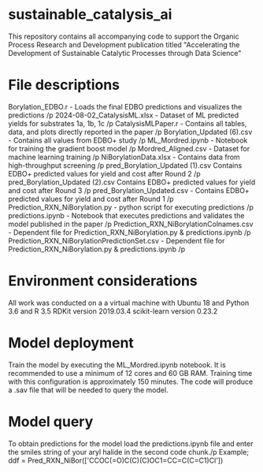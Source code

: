 # sustainable_catalysis_ai
This repository contains all accompanying code to support the Organic Process Research and Development publication titled "Accelerating the Development of Sustainable Catalytic Processes through Data Science"

# File descriptions
Borylation_EDBO.r - Loads the final EDBO predictions and visualizes the predictions /p
2024-08-02_CatalysisML.xlsx - Dataset of ML predicted yields for substrates 1a, 1b, 1c /p
CatalysisMLPaper.r - Contains all tables, data, and plots directly reported in the paper /p
Borylation_Updated (6).csv - Contains all values from EDBO+ study /p
ML_Mordred.ipynb - Notebook for training the gradient boost model /p
Mordred_Aligned.csv - Dataset for machine learning training /p
NiBorylationData.xlsx - Contains data from high-throughput screening /p
pred_Borylation_Updated (1).csv Contains EDBO+ predicted values for yield and cost after Round 2 /p
pred_Borylation_Updated (2).csv Contains EDBO+ predicted values for yield and cost after Round 3 /p
pred_Borylation_Updated.csv - Contains EDBO+ predicted values for yield and cost after Round 1 /p
Prediction_RXN_NiBorylation.py - python script for executing predictions /p
predictions.ipynb - Notebook that executes predictions and validates the model published in the paper /p
Prediction_RXN_NiBorylationColnames.csv - Dependent file for Prediction_RXN_NiBorylation.py & predictions.ipynb /p
Prediction_RXN_NiBorylationPredictionSet.csv - Dependent file for Prediction_RXN_NiBorylation.py & predictions.ipynb /p

# Environment considerations
All work was conducted on a a virtual machine with Ubuntu 18 and Python 3.6 and R 3.5
RDKit version 2019.03.4
scikit-learn version 0.23.2

# Model deployment
Train the model by executing the ML_Mordred.ipynb notebook. It is recommended to use a minimum of 12 cores and 60 GB RAM. Training time with this configuration is approximately 150 minutes. The code will produce a .sav file that will be needed to query the model.

# Model query
To obtain predictions for the model load the predictions.ipynb file and enter the smiles string of your aryl halide in the second code chunk./p
Example; ddf = Pred_RXN_NiBor(['CCOC(=O)C(C)(C)OC1=CC=C(C=C1)Cl'])
